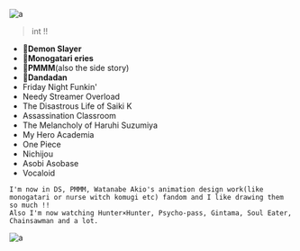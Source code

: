 ![a](https://camo.githubusercontent.com/a5145ae1bbd7e383ce223864e9e55d0f89d3e3b3d7acef15b58c281e09d29f74/68747470733a2f2f36342e6d656469612e74756d626c722e636f6d2f61323839386666656232663665386230636332383232616462326338363535632f333463303330626363323336316535312d63362f73343030783630302f396633383330346464396638396262363166323463656239666264386339366234656438663530392e706e6a)

> int !!
- **🤍Demon Slayer**
- **🤍Monogatari eries**
- **🤍PMMM**(also the side story)
- **🤍Dandadan**
- Friday Night Funkin'
- Needy Streamer Overload
- The Disastrous Life of Saiki K
- Assassination Classroom
- The Melancholy of Haruhi Suzumiya
- My Hero Academia
- One Piece
- Nichijou
- Asobi Asobase
- Vocaloid

``I'm now in DS, PMMM, Watanabe Akio's animation design work(like monogatari or nurse witch komugi etc) fandom and I like drawing them so much !!``</br>
```Also I'm now watching Hunter×Hunter, Psycho-pass, Gintama, Soul Eater, Chainsawman and a lot.```</br>

![a](https://camo.githubusercontent.com/c9790c43dd126295cf1faecf08b7614029f77ddfd42ed0d41bc1ea0baf1d0b00/68747470733a2f2f36342e6d656469612e74756d626c722e636f6d2f37303562303431356162323136306530616136613161333432353064613939632f303865653733653733663263346534372d63352f73343030783630302f326561326265656430323937623365653164346133373763353864393563633262356339333837302e706e6a)
